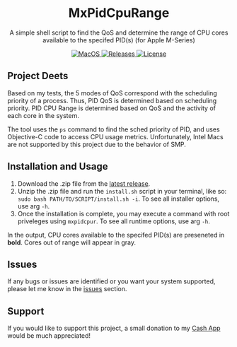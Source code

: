 <h1 align="center" style="">MxPidCpuRange</h1>
<p align="center">
  A simple shell script to find the QoS and determine the range of CPU cores available to the specifed PID(s) (for Apple M-Series)
</p>

<p align="center">
    <a href="">
       <img alt="MacOS" src="https://img.shields.io/badge/MacOS-arm64-red.svg"/>
    </a>
    <a href="https://github.com/BitesPotatoBacks/MxPidCpuRange/releases">
        <img alt="Releases" src="https://img.shields.io/github/release/BitesPotatoBacks/MxPidCpuRange.svg"/>
    </a>
    <a href="https://github.com/BitesPotatoBacks/MxPidCpuRange/blob/main/LICENSE">
        <img alt="License" src="https://img.shields.io/github/license/BitesPotatoBacks/MxPidCpuRange.svg"/>
    </a>
<!--     <a href="https://cash.app/$bitespotatobacks">
        <img alt="License" src="https://img.shields.io/badge/donate-Cash_App-default.svg"/>
    </a> -->
    <br>
</p>

## Project Deets
Based on my tests, the 5 modes of QoS correspond with the scheduling priority of a process. Thus, PID QoS is determined based on scheduling priority. PID CPU Range is determined based on QoS and the activity of each core in the system.

The tool uses the `ps` command to find the sched priority of PID, and uses Objective-C code to access CPU usage metrics. Unfortunately, Intel Macs are not supported by this project due to the behavior of SMP.

## Installation and Usage
1. Download the .zip file from the [latest release](https://github.com/BitesPotatoBacks/MxPidCpuRange/releases).
2. Unzip the .zip file and run the `install.sh` script in your terminal, like so: `sudo bash PATH/TO/SCRIPT/install.sh -i`. To see all installer options, use arg `-h`.
3. Once the installation is complete, you may execute a command with root priveleges using `mxpidcpur`. To see all runtime options, use arg `-h`.

In the output, CPU cores available to the specifed PID(s) are preseneted in **bold**. Cores out of range will appear in gray.


## Issues
If any bugs or issues are identified or you want your system supported, please let me know in the [issues](https://github.com/BitesPotatoBacks/SudoEvade/issues) section.

## Support
If you would like to support this project, a small donation to my [Cash App](https://cash.app/$bitespotatobacks) would be much appreciated!

